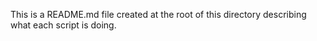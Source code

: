 This is a README.md file created at the root of this directory describing what each script is doing.
